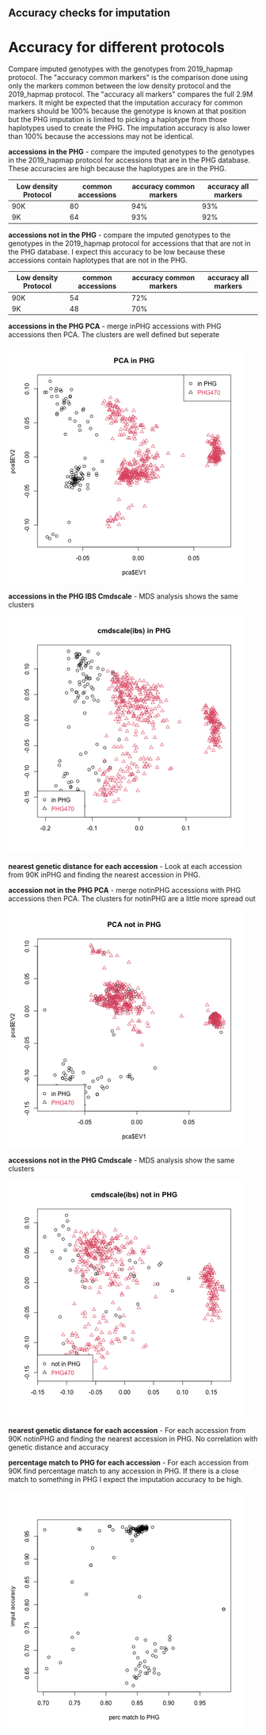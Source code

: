 <h2>Accuracy checks for imputation</h2>

# Accuracy for different protocols
Compare imputed genotypes with the genotypes from 2019_hapmap protocol. The "accuracy common markers" is the comparison done using only the markers common between the low density protocol and the 2019_hapmap protocol. The "accuracy all markers" compares the full 2.9M markers. It might be expected that the imputation accuracy for common markers should be 100% because the genotype is known at that position but the PHG imputation is limited to picking a haplotype from those haplotypes used to create the PHG. The imputation accuracy is also lower than 100% because the accessions may not be identical.

**accessions in the PHG** - compare the imputed genotypes to the genotypes in the 2019_hapmap protocol for accessions that are in the PHG database. These accuracies are high because the haplotypes are in the PHG.
  
| Low density Protocol | common accessions | accuracy common markers | accuracy all markers |
|----------|-------------------|----------------|-------------|
| 90K      |      80           | 94%          |   93%     |
| 9K       |      64           | 93%          |   92%     |

**accessions not in the PHG** - compare the imputed genotypes to the genotypes in the 2019_hapmap protocol for accessions that that are not in the PHG database. I expect this accuracy to be low because these accessions contain haplotypes that are not in the PHG.
 
| Low density Protocol | common accessions | accuracy common markers | accuracy all markers |
|----------|-------------------|----------------|-------------|
| 90K      |     54     | 72%        |        |
| 9K       |     48     | 70%        |        |
 
**accessions in the PHG PCA** - merge inPHG accessions with PHG accessions then PCA. The clusters are well defined but seperate

![PCA in PHG](https://github.com/TriticeaeToolbox/PHGv2/blob/main/cluster-snprelate/images/snprelate-pca-90K-inPHG.png)

**accessions in the PHG IBS Cmdscale** - MDS analysis shows the same clusters

![PCA in PHG](https://github.com/TriticeaeToolbox/PHGv2/blob/main/cluster-snprelate/images/snprelate-90K-inPHG.png)

**nearest genetic distance for each accession** - Look at each accession from 90K inPHG and finding the nearest accession in PHG.

**accession not in the PHG PCA** - merge notinPHG accessions with PHG accessions then PCA. The clusters for notinPHG are a little more spread out

![PCA in PHG](https://github.com/TriticeaeToolbox/PHGv2/blob/main/cluster-snprelate/images/snprelate-pca-90K-notinPHG.png)

**accessions not in the PHG Cmdscale** - MDS analysis show the same clusters

![PCA in PHG](https://github.com/TriticeaeToolbox/PHGv2/blob/main/cluster-snprelate/images/snprelate-90K-notinPHG.png)

**nearest genetic distance for each accession** - For each accession from 90K notinPHG and finding the nearest accession in PHG. No correlation with genetic distance and accuracy

**percentage match to PHG for each accession** - For each accession from 90K find percentage match to any accession in PHG. If there is a close match to something in PHG I expect the imputation accuracy to be high.

![Imputed Accuracy vs PHG match](https://github.com/TriticeaeToolbox/PHGv2/blob/main/accuracy/images/accuracyVsmatch.png)




